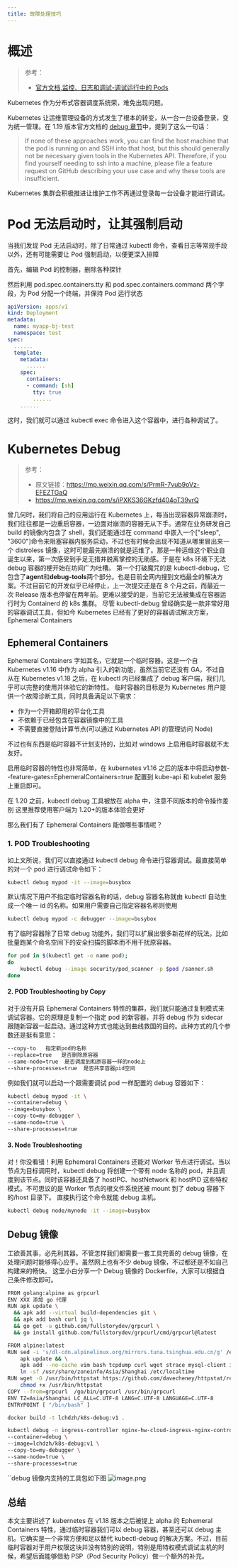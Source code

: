 ```yaml
---
title: 故障处理技巧
---
```


# 概述

> 参考：
> - [官方文档,监控、日志和调试-调试运行中的 Pods](https://kubernetes.io/docs/tasks/debug-application-cluster/debug-running-pod/)

Kubernetes 作为分布式容器调度系统荣，难免出现问题。

Kubernetes 让运维管理设备的方式发生了根本的转变，从一台一台设备登录，变为统一管理。在 1.19 版本官方文档的 [debug 章节](https://v1-19.docs.kubernetes.io/docs/tasks/debug-application-cluster/debug-running-pod/#node-shell-session)中，提到了这么一句话：

> If none of these approaches work, you can find the host machine that the pod is running on and SSH into that host, but this should generally not be necessary given tools in the Kubernetes API. Therefore, if you find yourself needing to ssh into a machine, please file a feature request on GitHub describing your use case and why these tools are insufficient.

Kubernetes 集群会积极推进让维护工作不再通过登录每一台设备才能进行调试。

# Pod 无法启动时，让其强制启动

当我们发现 Pod 无法启动时，除了日常通过 kubectl 命令，查看日志等常规手段以外，还有可能需要让 Pod 强制启动，以便更深入排障

首先，编辑 Pod 的控制器，删除各种探针

然后利用 pod.spec.containers.tty 和 pod.spec.containers.command 两个字段，为 Pod 分配一个终端，并保持 Pod 运行状态

```yaml
apiVersion: apps/v1
kind: Deployment
metadata:
  name: myapp-bj-test
  namespace: test
spec:
  ......
  template:
    metadata:
      ......
    spec:
      containers:
      - command: [sh]
        tty: true
        ......
    ......
```

这时，我们就可以通过 kubectl exec 命令进入这个容器中，进行各种调试了。

# Kubernetes Debug

> 参考：
> - 原文链接：<https://mp.weixin.qq.com/s/PrmR-7vub9oVz-EFEZTGaQ>
> - <https://mp.weixin.qq.com/s/iPXKS36GKzfd404oT39vrQ>

曾几何时，我们将自己的应用运行在 Kubernetes 上，每当出现容器异常崩溃时，我们往往都是一边重启容器，一边面对崩溃的容器无从下手。通常在业务研发自己 build 的镜像内包含了 shell，我们还能通过在 command 中嵌入一个\["sleep", "3600"]命令来阻塞容器内服务启动，不过也有时候会出现不知道从哪里冒出来一个 distroless 镜像，这时可能最先崩溃的就是运维了。那是一种运维这个职业自诞生以来，第一次感受到手足无措并脱离掌控的无助感。于是在 k8s 环境下无法 debug 容器的梗开始在坊间广为吐槽。
第一个打破魔咒的是 kubectl-debug，它包含了**agent**和**debug-tools**两个部分。也是目前全网内搜到文档最全的解决方案。不过目前它的开发似乎已经停止，上一次提交还是在 8 个月之前，而最近一次 Release 版本也停留在两年前。更难以接受的是，当前它无法被集成在容器运行时为 Containerd 的 k8s 集群。
尽管 kubectl-debug 曾经确实是一款非常好用的容器调试工具，但如今 Kubernetes 已经有了更好的容器调试解决方案，Ephemeral Containers

## Ephemeral Containers

Ephemeral Containers 字如其名，它就是一个临时容器。这是一个自 Kubernetes v1.16 中作为 alpha 引入的新功能，虽然当前它还没有 GA，不过自从在 Kubernetes v1.18 之后，在 kubectl 内已经集成了 debug 客户端，我们几乎可以完整的使用并体验它的新特性。
临时容器的目标是为 Kubernetes 用户提供一个故障诊断工具，同时具备满足以下需求：

- 作为一个开箱即用的平台化工具
- 不依赖于已经包含在容器镜像中的工具
- 不需要直接登陆计算节点(可以通过 Kubernetes API 的管理访问 Node)

不过也有东西是临时容器不计划支持的，比如对 windows 上启用临时容器就不太友好。

启用临时容器的特性也非常简单，在 kubernetes v1.16 之后的版本中将启动参数--feature-gates=EphemeralContainers=true 配置到 kube-api 和 kubelet 服务上重启即可。

在 1.20 之前，kubectl debug 工具被放在 alpha 中，注意不同版本的命令操作差别 这里推荐使用客户端为 1.20+的版本体验会更好

那么我们有了 Ephemeral Containers 能做哪些事情呢？

### 1. POD Troubleshooting

如上文所说，我们可以直接通过 kubectl debug 命令进行容器调试。最直接简单的对一个 pod 进行调试命令如下：

```bash
kubectl debug mypod -it --image=busybox
```

默认情况下用户不指定临时容器名称的话，debug 容器名称就由 kubectl 自动生成一个唯一 id 的名称。如果用户需要自己指定容器名称则使用

```bash
kubectl debug mypod -c debugger --image=busybox
```

有了临时容器除了日常 debug 功能外，我们可以扩展出很多新花样的玩法。比如批量跑某个命名空间下的安全扫描的脚本而不用干扰原容器。

```bash
for pod in $(kubectl get -o name pod);
do
    kubectl debug --image security/pod_scanner -p $pod /sanner.sh
done
```

#### 2. POD Troubleshooting by Copy

对于没有开启 Ephemeral Containers 特性的集群，我们就只能通过复制模式来调试容器。它的原理是复制一个指定 pod 的新容器，并将 debug 作为 sidecar 跟随新容器一起启动。通过这种方式也能达到曲线救国的目的。此种方式的几个参数还是挺有意思：

```bash
--copy-to   指定新pod的名称
--replace=true   是否删除原容器
--same-node=true  是否调度到和原容器一样的node上
--share-processes=true  是否共享容器pid空间
```

例如我们就可以启动一个跟需要调试 pod 一样配置的 debug 容器如下：

```bash
kubectl debug mypod -it \
--container=debug \
--image=busybox \
--copy-to=my-debugger \
--same-node=true \
--share-processes=true

```

#### 3. Node Troubleshooting

对！你没看错！利用 Ephemeral Containers 还能对 Worker 节点进行调试。当以节点为目标调用时，kubectl debug 将创建一个带有 node 名称的 pod，并且调度到该节点。同时该容器还具备了 hostIPC、hostNetwork 和 hostPID 这些特权模式。不可思议的是 Worker 节点的根文件系统还被 mount 到了 debug 容器下的/host 目录下。
直接执行这个命令就能 debug 主机。

```bash
kubectl debug node/mynode -it --image=busybox
```

## Debug 镜像

工欲善其事，必先利其器。不管怎样我们都需要一套工具完善的 debug 镜像，在处理问题时能够得心应手。虽然网上也有不少 debug 镜像，不过都还是不如自己构建来的畅快。
这里小白分享一个 Debug 镜像的 Dockerfile，大家可以根据自己条件修改即可。

```bash
FROM golang:alpine as grpcurl
ENV XXX 添加 go 代理
RUN apk update \
  && apk add --virtual build-dependencies git \
  && apk add bash curl jq \
  && go get -u github.com/fullstorydev/grpcurl \
  && go install github.com/fullstorydev/grpcurl/cmd/grpcurl@latest

FROM alpine:latest
RUN sed -i 's/dl-cdn.alpinelinux.org/mirrors.tuna.tsinghua.edu.cn/g' /etc/apk/repositories && \
    apk update && \
    apk add --no-cache vim bash tcpdump curl wget strace mysql-client iproute2 redis jq iftop tzdata tar nmap bind-tools htop && \
    ln -sf /usr/share/zoneinfo/Asia/Shanghai /etc/localtime
RUN wget -O /usr/bin/httpstat https://github.com/davecheney/httpstat/releases/download/v1.0.0/httpstat-linux-amd64-v1.0.0 && \
    chmod +x /usr/bin/httpstat
COPY --from=grpcurl  /go/bin/grpcurl /usr/bin/grpcurl
ENV TZ=Asia/Shanghai LC_ALL=C.UTF-8 LANG=C.UTF-8 LANGUAGE=C.UTF-8
ENTRYPOINT [ "/bin/bash" ]
```

```bash
docker build -t lchdzh/k8s-debug:v1 .
```

```bash
kubectl debug -n ingress-controller nginx-hw-cloud-ingress-nginx-controller-85m49 -it \
--container=debug \
--image=lchdzh/k8s-debug:v1 \
--copy-to=my-debugger \
--same-node=true \
--share-processes=true
```

\`\`debug 镜像内支持的工具包如下图
![image.png](https://notes-learning.oss-cn-beijing.aliyuncs.com/ib9dxg/1627884711514-0a090b8c-a82b-481f-ac33-960e41a91080.png)

## 总结

本文主要讲述了 kubernetes 在 v1.18 版本之后被提上 alpha 的 Ephemeral Containers 特性，通过临时容器我们可以 debug 容器，甚至还可以 debug 主机。它确实是一个非常方便和足以替代 kubectl-debug 的解决方案。不过，目前临时容器对于用户权限这块并没有特别的说明，特别是用特权模式调试主机的时候，希望后面能够借助 PSP（Pod Security Policy）做一个额外的补充。

#
